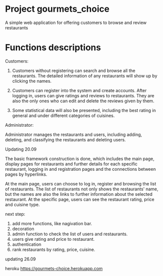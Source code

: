 # Project gourmets_choice
A simple web application for offering customers to browse and review restaurants

# Functions descriptions

Customers:
1. Customers without registering can search and browse all the restaurants. The detailed information of any restaurants will show up by clicking the names.

2. Customers can register into the system and create accounts. After logging in, users can give ratings and reviews to restaurants. They are also the only ones who can edit and delete the reviews given by them. 

3. Some statistical data will also be presented, including the best rating in general and under different categories of cuisines.

Administrator:

Administrator manages the restaurants and users, including adding, deleting, and classifying the restaurants and deleting users.

Updating 20.09

The basic framework construction is done, which includes the main page, display pages for restaurants and further details for each specific restaurant, logging in and registration pages and the connections between pages by hyperlinks. 

At the main page, users can choose to log in, register and browsing the list of restaurants. The list of restaurants not only shows the restaurants' name, but the names are also the links to further information about the selected restaurant. At the specific page, users can see the restaurant rating, price and cuisine type.



next step:
1. add more functions, like nagivation bar.
2. decoration
3. admin function to check the list of users and restaurants.
4. users give rating and price to restaurant.
5. authentication
6. rank restaurants by rating, price, cuisine.

updating 26.09

heroku https://gourmets-choice.herokuapp.com

